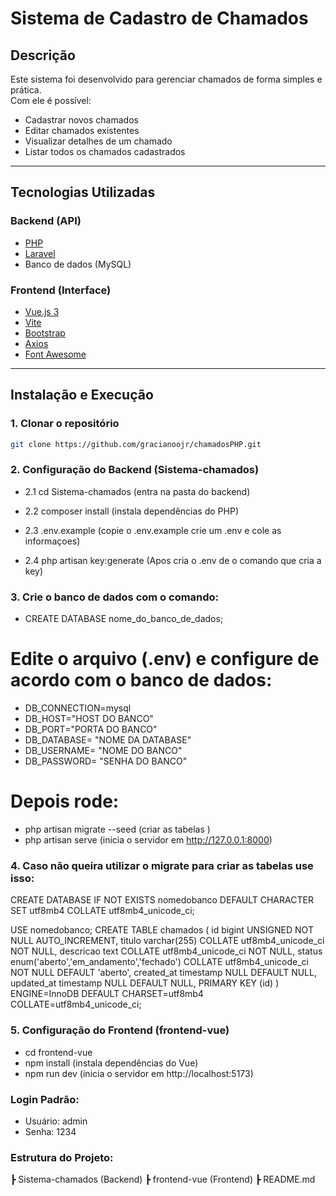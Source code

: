# Sistema de Cadastro de Chamados

## Descrição

Este sistema foi desenvolvido para gerenciar chamados de forma simples e prática.  
Com ele é possível:

- Cadastrar novos chamados
- Editar chamados existentes
- Visualizar detalhes de um chamado
- Listar todos os chamados cadastrados

---

## Tecnologias Utilizadas

### **Backend (API)**

- [PHP](https://www.php.net/)
- [Laravel](https://laravel.com/)
- Banco de dados (MySQL)

### **Frontend (Interface)**

- [Vue.js 3](https://vuejs.org/)
- [Vite](https://vitejs.dev/)
- [Bootstrap](https://getbootstrap.com/)
- [Axios](https://axios-http.com/)
- [Font Awesome](https://fontawesome.com)

---

## Instalação e Execução

### 1. Clonar o repositório

```bash
git clone https://github.com/gracianoojr/chamadosPHP.git
```

### 2. Configuração do Backend (Sistema-chamados)

- 2.1 cd Sistema-chamados (entra na pasta do backend)

- 2.2 composer install (instala dependências do PHP)

- 2.3 .env.example (copie o .env.example crie um .env e cole as informaçoes)

- 2.4 php artisan key:generate (Apos cria o .env de o comando que cria a key)

### 3. Crie o banco de dados com o comando:

- CREATE DATABASE nome_do_banco_de_dados;

# Edite o arquivo (.env) e configure de acordo com o banco de dados:

- DB_CONNECTION=mysql
- DB_HOST="HOST DO BANCO"
- DB_PORT="PORTA DO BANCO"
- DB_DATABASE= "NOME DA DATABASE"
- DB_USERNAME= "NOME DO BANCO"
- DB_PASSWORD= "SENHA DO BANCO"

# Depois rode:

- php artisan migrate --seed (criar as tabelas )
- php artisan serve (inicia o servidor em http://127.0.0.1:8000)

### 4. Caso não queira utilizar o migrate para criar as tabelas use isso:

CREATE DATABASE IF NOT EXISTS nomedobanco DEFAULT CHARACTER SET utf8mb4
COLLATE utf8mb4_unicode_ci;

USE nomedobanco;
CREATE TABLE chamados ( id bigint UNSIGNED NOT NULL AUTO_INCREMENT, titulo
varchar(255) COLLATE utf8mb4_unicode_ci NOT NULL, descricao text COLLATE
utf8mb4_unicode_ci NOT NULL, status enum('aberto','em_andamento','fechado')
COLLATE utf8mb4_unicode_ci NOT NULL DEFAULT 'aberto', created_at timestamp
NULL DEFAULT NULL, updated_at timestamp NULL DEFAULT NULL, PRIMARY KEY (id)
) ENGINE=InnoDB DEFAULT CHARSET=utf8mb4 COLLATE=utf8mb4_unicode_ci;

### 5. Configuração do Frontend (frontend-vue)

- cd frontend-vue
- npm install (instala dependências do Vue)
- npm run dev (inicia o servidor em http://localhost:5173)

### Login Padrão:

- Usuário: admin
- Senha: 1234

### Estrutura do Projeto:

┣ Sistema-chamados (Backend)
┣ frontend-vue (Frontend)
┣ README.md
